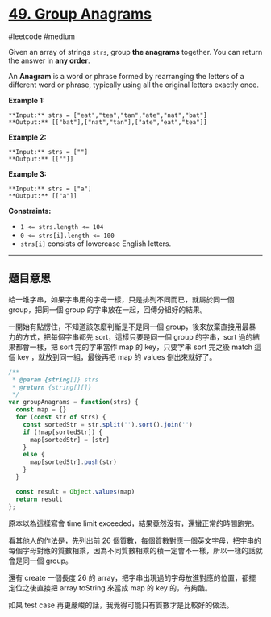 # [49. Group Anagrams](https://leetcode.com/problems/group-anagrams/)

#leetcode #medium 

Given an array of strings `strs`, group **the anagrams** together. You can return the answer in **any order**.

An **Anagram** is a word or phrase formed by rearranging the letters of a different word or phrase, typically using all the original letters exactly once.

**Example 1:**

```
**Input:** strs = ["eat","tea","tan","ate","nat","bat"]
**Output:** [["bat"],["nat","tan"],["ate","eat","tea"]]
```

**Example 2:**

```
**Input:** strs = [""]
**Output:** [[""]]
```

**Example 3:**

```
**Input:** strs = ["a"]
**Output:** [["a"]]
```

**Constraints:**

-   `1 <= strs.length <= 104`
-   `0 <= strs[i].length <= 100`
-   `strs[i]` consists of lowercase English letters.

---

## 題目意思

給一堆字串，如果字串用的字母一樣，只是排列不同而已，就屬於同一個 group，把同一個 group 的字串放在一起，回傳分組好的結果。

一開始有點愣住，不知道該怎麼判斷是不是同一個 group，後來放棄直接用最暴力的方式，把每個字串都先 sort，這樣只要是同一個 group 的字串，sort 過的結果都會一樣，把 sort 完的字串當作 map 的 key，只要字串 sort 完之後 match 這個 key ，就放到同一組，最後再把 map 的 values 倒出來就好了。

```javascript
/**
 * @param {string[]} strs
 * @return {string[][]}
 */
var groupAnagrams = function(strs) {
  const map = {}
  for (const str of strs) {
    const sortedStr = str.split('').sort().join('')
    if (!map[sortedStr]) {
      map[sortedStr] = [str]
    }
    else {
      map[sortedStr].push(str)
    }
  }

  const result = Object.values(map)
  return result
};
```

原本以為這樣寫會 time limit exceeded，結果竟然沒有，還蠻正常的時間跑完。

看其他人的作法是，先列出前 26 個質數，每個質數對應一個英文字母，把字串的每個字母對應的質數相乘，因為不同質數相乘的積一定會不一樣，所以一樣的話就會是同一個 group。

還有 create 一個長度 26 的 array，把字串出現過的字母放進對應的位置，都擺定位之後直接把 array toString 來當成 map 的 key 的，有夠酷。

如果 test case 再更嚴峻的話，我覺得可能只有質數才是比較好的做法。
